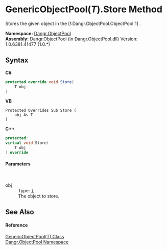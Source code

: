 # GenericObjectPool(*T*).Store Method 
 

Stores the given object in the [!:Dangr.ObjectPool.ObjectPool`1] .

**Namespace:**&nbsp;<a href="N_Dangr_ObjectPool">Dangr.ObjectPool</a><br />**Assembly:**&nbsp;Dangr.ObjectPool (in Dangr.ObjectPool.dll) Version: 1.0.6381.41477 (1.0.*)

## Syntax

**C#**<br />
``` C#
protected override void Store(
	T obj
)
```

**VB**<br />
``` VB
Protected Overrides Sub Store ( 
	obj As T
)
```

**C++**<br />
``` C++
protected:
virtual void Store(
	T obj
) override
```


#### Parameters
&nbsp;<dl><dt>obj</dt><dd>Type: <a href="T_Dangr_ObjectPool_GenericObjectPool_1">*T*</a><br />The object to store.</dd></dl>

## See Also


#### Reference
<a href="T_Dangr_ObjectPool_GenericObjectPool_1">GenericObjectPool(T) Class</a><br /><a href="N_Dangr_ObjectPool">Dangr.ObjectPool Namespace</a><br />